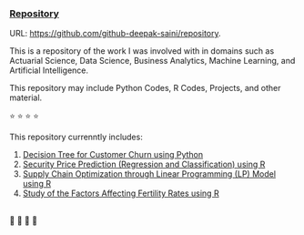 ### <ins>Repository</ins> 
URL: https://github.com/github-deepak-saini/repository. 
<br>

This is a repository of the work I was involved with in domains such as Actuarial Science, Data Science, Business Analytics, Machine Learning, and Artificial Intelligence. 
<br>

This repository may include Python Codes, R Codes, Projects, and other material. 
<br>

⭐ ⭐ ⭐ ⭐ 
<br>

This repository currenntly includes: 
1. [Decision Tree for Customer Churn using Python](https://github.com/github-deepak-saini/Decision-Tree--Python/tree/35bdd9d1a53f6a49f9e47071785a8bcfc7a1c8f3 "Submodule: Decision-Tree--Python")
2. [Security Price Prediction (Regression and Classification) using R](https://github.com/github-deepak-saini/Security-Price-Prediction--R/tree/20978b53513a84634d60fbb036bc5e778d11b8e1 "Submodule: Security-Price-Prediction--R")
3. [Supply Chain Optimization through Linear Programming (LP) Model using R](https://github.com/github-deepak-saini/Supply-Chain-Optimization--R/tree/22e5a6cf0d1aac9b48ff0f1f875c76b05f052084 "Submodule: Supply-Chain-Optimization--R")
4. [Study of the Factors Affecting Fertility Rates using R](https://github.com/github-deepak-saini/Factors-Affecting-Fertility-Rates--R/tree/046cf5225f3cdd6b717a0017b6306ae86e0e9d7e "Submodule: Factors-Affecting-Fertility-Rates--R")
<br>
📕 📙 📗 📘 
<br>
